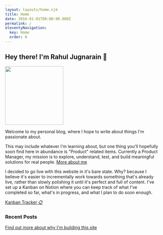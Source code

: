 ```yaml
---
layout: layouts/home.njk
title: Home
date: 2016-01-01T00:00:00.000Z
permalink: /
eleventyNavigation:
  key: Home
  order: 0
---
```

## Hey there! I'm Rahul Jugnarain 👋

<div class="imageleftalign">
    <div className="image"><img src="https://db3pap001files.storage.live.com/y4m8JZrEQryqiepn8H3CUIJp2N3ErI4zp1_Tvbm39lia95JgUNEGyAn0YZwgAwevKI6QwJ-ofbTUGSvBa631bI6DknxXJSiIlIH0Y1XaFgm3Nu3K-hGu8F2tH8XPCxup7CdDzjGCnlUS_0VadFzJzF75L-YbCL0aDU0zPRr0d3GBtp_0Kqk4DP0BZt3cLh4tSI-?width=1080&height=1080&cropmode=none" width="190" height="190"/></div>
  </div>

Welcome to my personal blog, where I hope to write about things I'm passionate about. 

This may include whatever I'm learning about, but one thing you'll hopefully soon find here in abundance is "Product" related items. Currently a Product Manager, my mission is to explore, understand, test, and build meaningful solutions for real people. [More about me](/about/)

I decided to go live with this website in it's bare state. Why? because I believe it's easier to incrementally work towards something that's already live, rather than slowly polishing it until it's perfect and full of content. I've set up a Kanban on Notion where you can keep track of what I've completed so far, what's in progress, and what I plan to do soon enough. 

[Kanban Tracker 📋](https://jugnarain.notion.site/11159de418774f108030e41df07b6574?v=bbf77e0017194aea934e1a486a063515) 

### Recent Posts
[Find out more about why I'm building this site](posts/why-i-am-building-this-website/)

